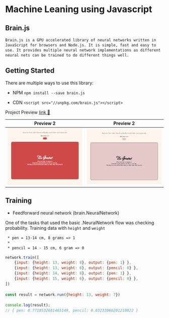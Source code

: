 # Machine Leaning using Javascript

## Brain.js

```block
Brain.js is a GPU accelerated library of neural networks written in JavaScript for browsers and Node.js. It is simple, fast and easy to use. It provides multiple neural network implementations as different neural nets can be trained to do different things well.
```

## Getting Started

There are multiple ways to use this library:

- NPM
`npm install --save brain.js`

- CDN
`<script src="//unpkg.com/brain.js"></script>`

Project Preview [link 🤠](https://ullaskunder3.github.io/javascript-ml/)

| Preview 2                         | Preview 2                       |
|-----------------------------------|---------------------------------|
|  ![preview1](./img/preview2.png)  | ![preview1](./img/preview1.png) |

## Training

- Feedforward neural network (brain.NeuralNetwork)

One of the tasks that used the basic .NeuralNetwork flow was checking probability. Training data with `height` and `weight`

```task
 * pen = 13-14 cm, 8 grams => 1
 * 
 * pencil = 14 - 15 cm, 6 gram => 0
```

```js
network.train([
    {input: {height: 13, weight: 8}, output: {pen: 1} },
    {input: {height: 13, weight: 6}, output: {pencil: 0} },
    {input: {height: 14, weight: 8}, output: {pen: 1} },
    {input: {height: 15, weight: 6}, output: {pencil: 0} },
])

const result = network.run({height: 13, weight: 7})

console.log(result);
// { pen: 0.7718532681465149, pencil: 0.03233066201210022 }
```
